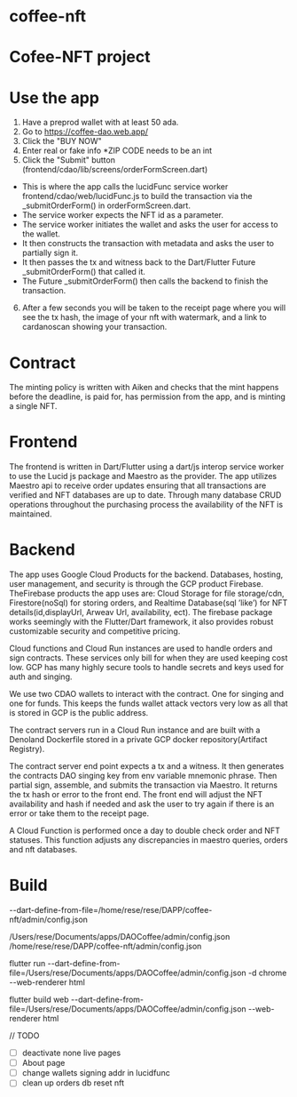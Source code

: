 # coffee-nft
# Cofee-NFT project

# Use the app
1. Have a preprod wallet with at least 50 ada.
2. Go to https://coffee-dao.web.app/
3. Click the "BUY NOW"
4. Enter real or fake info *ZIP CODE needs to be an int
5. Click the "Submit" button (frontend/cdao/lib/screens/orderFormScreen.dart)
- This is where the app calls the lucidFunc service worker frontend/cdao/web/lucidFunc.js to build the transaction via the _submitOrderForm() in orderFormScreen.dart. 
- The service worker expects the NFT id as a parameter. 
- The service worker initiates the wallet and asks the user for access to the wallet. 
- It then constructs the transaction with metadata and asks the user to partially sign it. 
- It then passes the tx and witness back to the Dart/Flutter Future _submitOrderForm() that called it. 
- The Future _submitOrderForm() then calls the backend to finish the transaction.
6. After a few seconds you will be taken to the receipt page where you will see the tx hash, the image of your nft with watermark, and a link to cardanoscan showing your transaction.

# Contract
The minting policy is written with Aiken and checks that the mint happens before the deadline, is paid for, has permission from the app, and is minting a single NFT.

# Frontend
The frontend is written in Dart/Flutter using a dart/js interop service worker to use the Lucid js package and Maestro as the provider. The app utilizes Maestro api to receive order updates ensuring that all transactions are verified and NFT databases are up to date. Through many database CRUD operations throughout the purchasing process the availability of the NFT is maintained.

# Backend
The app uses Google Cloud Products for the backend. Databases, hosting, user management, and security is through the GCP product Firebase. TheFirebase products the app uses are: Cloud Storage for file storage/cdn, Firestore(noSql) for storing orders, and Realtime Database(sql ’like’) for NFT details(id,displayUrl, Arweav Url, availability, ect).
The firebase package works seemingly with the Flutter/Dart framework, it also provides robust customizable security and competitive pricing. 

Cloud functions and Cloud Run instances are used to handle orders and sign contracts. These services only bill for when they are used keeping cost low. GCP has many highly secure tools to handle secrets and keys used for auth and singing. 

We use two CDAO wallets to interact with the contract. One for singing and one for funds. This keeps the funds wallet attack vectors very low as all that is stored in GCP is the public address.

The contract servers run in a Cloud Run instance and are built with a Denoland Dockerfile stored in a private GCP docker repository(Artifact Registry).

The contract server end point expects a tx and a witness. It then generates the contracts DAO singing key from env variable mnemonic phrase. Then partial sign, assemble, and submits the transaction via Maestro. It returns the tx hash or error to the front end. The front end will adjust the NFT availability and hash if needed and ask the user to try again if there is an error or take them to the receipt page. 

A Cloud Function is performed once a day to double check order and NFT statuses. This function adjusts any discrepancies in maestro queries, orders and nft databases. 



# Build
--dart-define-from-file=/home/rese/rese/DAPP/coffee-nft/admin/config.json

/Users/rese/Documents/apps/DAOCoffee/admin/config.json
/home/rese/rese/DAPP/coffee-nft/admin/config.json

flutter run --dart-define-from-file=/Users/rese/Documents/apps/DAOCoffee/admin/config.json -d chrome --web-renderer html

flutter build web --dart-define-from-file=/Users/rese/Documents/apps/DAOCoffee/admin/config.json --web-renderer html


// TODO
- [ ] deactivate none live pages
- [ ] About page
- [ ] change wallets signing addr in lucidfunc
- [ ] clean up orders db reset nft